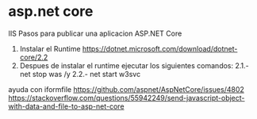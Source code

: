 ﻿# asp.net core

IIS
 Pasos para publicar una aplicacion ASP.NET Core
 
 1. Instalar  el Runtime
	https://dotnet.microsoft.com/download/dotnet-core/2.2
 2. Despues de instalar el runtime ejecutar los siguientes comandos:
	2.1.- net stop was /y
	2.2.- net start w3svc
	


ayuda con iformfile
https://github.com/aspnet/AspNetCore/issues/4802
https://stackoverflow.com/questions/55942249/send-javascript-object-with-data-and-file-to-asp-net-core

